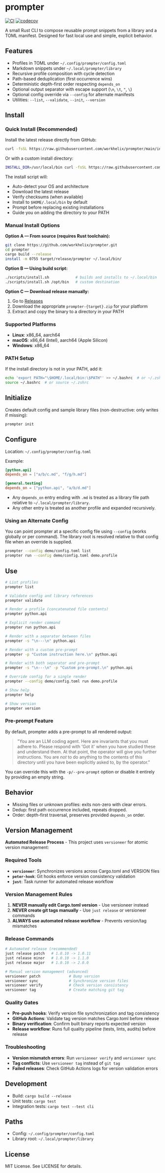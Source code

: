 # prompter

[![CI](https://github.com/OWNER/REPO/actions/workflows/ci.yml/badge.svg)](https://github.com/OWNER/REPO/actions/workflows/ci.yml)
[![codecov](https://codecov.io/gh/OWNER/REPO/branch/main/graph/badge.svg?token=CODECOV_TOKEN)](https://codecov.io/gh/OWNER/REPO)

A small Rust CLI to compose reusable prompt snippets from a library and a TOML manifest. Designed for fast local use and simple, explicit behavior.

## Features
- Profiles in TOML under `~/.config/prompter/config.toml`
- Markdown snippets under `~/.local/prompter/library`
- Recursive profile composition with cycle detection
- Path-based deduplication (first occurrence wins)
- Deterministic depth-first order respecting `depends_on`
- Optional output separator with escape support (`\n`, `\t`, `"`, `\`)
- Optional config override via `--config` for alternate manifests
- Utilities: `--list`, `--validate`, `--init`, `--version`

## Install

### Quick Install (Recommended)

Install the latest release directly from GitHub:

```bash
curl -fsSL https://raw.githubusercontent.com/workhelix/prompter/main/install.sh | sh
```

Or with a custom install directory:

```bash
INSTALL_DIR=/usr/local/bin curl -fsSL https://raw.githubusercontent.com/workhelix/prompter/main/install.sh | sh
```

The install script will:
- Auto-detect your OS and architecture
- Download the latest release
- Verify checksums (when available)
- Install to `$HOME/.local/bin` by default
- Prompt before replacing existing installations
- Guide you on adding the directory to your PATH

### Manual Install Options

**Option A — From source (requires Rust toolchain):**

```bash
git clone https://github.com/workhelix/prompter.git
cd prompter
cargo build --release
install -m 0755 target/release/prompter ~/.local/bin/
```

**Option B — Using build script:**

```bash
./scripts/install.sh            # builds and installs to ~/.local/bin
./scripts/install.sh /opt/bin   # custom destination
```

**Option C — Download release manually:**

1. Go to [Releases](https://github.com/workhelix/prompter/releases)
2. Download the appropriate `prompter-{target}.zip` for your platform
3. Extract and copy the binary to a directory in your PATH

### Supported Platforms

- **Linux**: x86_64, aarch64
- **macOS**: x86_64 (Intel), aarch64 (Apple Silicon)
- **Windows**: x86_64

### PATH Setup

If the install directory is not in your PATH, add it:

```bash
echo 'export PATH="\$HOME/.local/bin:\$PATH"' >> ~/.bashrc  # or ~/.zshrc
source ~/.bashrc  # or source ~/.zshrc
```

## Initialize
Creates default config and sample library files (non-destructive: only writes if missing):

```bash
prompter init
```

## Configure
Location: `~/.config/prompter/config.toml`

Example:

```toml
[python.api]
depends_on = ["a/b/c.md", "f/g/h.md"]

[general.testing]
depends_on = ["python.api", "a/b/d.md"]
```

- Any `depends_on` entry ending with `.md` is treated as a library file path relative to `~/.local/prompter/library`.
- Any other entry is treated as another profile and expanded recursively.

### Using an Alternate Config

You can point prompter at a specific config file using `--config` (works globally or per command). The library root is resolved relative to that config file when an override is supplied.

```bash
prompter --config demo/config.toml list
prompter run --config demo/config.toml demo.profile
```

## Use

```bash
# List profiles
prompter list

# Validate config and library references
prompter validate

# Render a profile (concatenated file contents)
prompter python.api

# Explicit render command
prompter run python.api

# Render with a separator between files
prompter -s "\n---\n" python.api

# Render with a custom pre-prompt
prompter -p "Custom instruction here.\n" python.api

# Render with both separator and pre-prompt
prompter -s "\n---\n" -p "Custom pre-prompt.\n" python.api

# Override config for a single render
prompter --config demo/config.toml run demo.profile

# Show help
prompter help

# Show version
prompter version
```

### Pre-prompt Feature

By default, prompter adds a pre-prompt to all rendered output:

> "You are an LLM coding agent. Here are invariants that you must adhere to. Please respond with 'Got it' when you have studied these and understand them. At that point, the operator will give you further instructions. You are *not* to do anything to the contents of this directory until you have been explicitly asked to, by the operator."

You can override this with the `-p/--pre-prompt` option or disable it entirely by providing an empty string.

## Behavior
- Missing files or unknown profiles: exits non-zero with clear errors.
- Dedup: first path occurrence included, repeats dropped.
- Order: depth-first traversal, preserves provided `depends_on` order.

## Version Management

**Automated Release Process** - This project uses `versioneer` for atomic version management:

### Required Tools
- **`versioneer`**: Synchronizes versions across Cargo.toml and VERSION files
- **`peter-hook`**: Git hooks enforce version consistency validation
- **`just`**: Task runner for automated release workflow

### Version Management Rules
1. **NEVER manually edit Cargo.toml version** - Use versioneer instead
2. **NEVER create git tags manually** - Use `just release` or versioneer commands
3. **ALWAYS use automated release workflow** - Prevents version/tag mismatches

### Release Commands
```bash
# Automated release (recommended)
just release patch   # 1.0.10 -> 1.0.11
just release minor   # 1.0.10 -> 1.1.0
just release major   # 1.0.10 -> 2.0.0

# Manual version management (advanced)
versioneer patch             # Bump version
versioneer sync              # Synchronize version files
versioneer verify            # Check version consistency
versioneer tag               # Create matching git tag
```

### Quality Gates
- **Pre-push hooks**: Verify version file synchronization and tag consistency
- **GitHub Actions**: Validate tag version matches Cargo.toml before release
- **Binary verification**: Confirm built binary reports expected version
- **Release workflow**: Runs full quality pipeline (tests, lints, audits) before release

### Troubleshooting
- **Version mismatch errors**: Run `versioneer verify` and `versioneer sync`
- **Tag conflicts**: Use `versioneer tag` instead of `git tag`
- **Failed releases**: Check GitHub Actions logs for version validation errors

## Development
- Build: `cargo build --release`
- Unit tests: `cargo test`
- Integration tests: `cargo test --test cli`

## Paths
- Config: `~/.config/prompter/config.toml`
- Library root: `~/.local/prompter/library`

## License
MIT License. See LICENSE for details.
